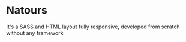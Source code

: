 # Natours
It's a SASS and HTML layout fully responsive, developed from scratch without any framework
